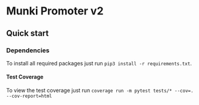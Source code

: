 # Munki Promoter v2

## Quick start

### Dependencies
To install all required packages just run `pip3 install -r requirements.txt`.

#### Test Coverage

To view the test coverage just run `coverage run -m pytest tests/* --cov=. --cov-report=html`